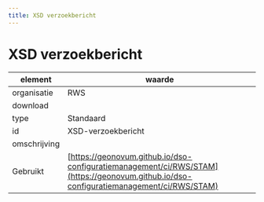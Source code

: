 ```yaml
---
title: XSD verzoekbericht
---
```


# XSD verzoekbericht

|element|waarde|
|-----|------|
| organisatie  |RWS|
| download  | [](<>)|
| type  |Standaard|
| id  |XSD-verzoekbericht|
| omschrijving  ||
| Gebruikt|[https://geonovum.github.io/dso-configuratiemanagement/ci/RWS/STAM](https://geonovum.github.io/dso-configuratiemanagement/ci/RWS/STAM)|

